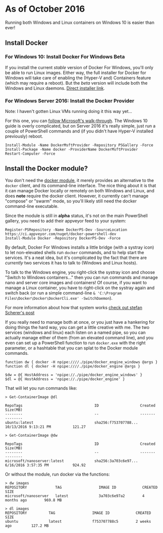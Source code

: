 # As of October 2016

Running both Windows and Linux containers on Windows 10 is easier than ever!

## Install Docker

### For Windows 10: Install Docker For Windows **Beta**

If you install the current _stable_ version of Docker For Windows, you'll only be able to run Linux images.  Either way, the full installer for Docker for Windows will take care of enabling the (Hyper-V and) Containers feature (which may require a reboot).  But the _beta_ version will include both the Windows and Linux daemons.  [Direct installer link](https://download.docker.com/win/beta/InstallDocker.msi).

### For Windows Server 2016: Install the Docker Provider

Note: I haven't gotten Linux VMs running doing it this way yet...

For this one, you can [follow Microsoft's walk-through](https://msdn.microsoft.com/en-us/virtualization/windowscontainers/quick_start/quick_start_windows_server). The Windows 10 guide is overly complicated, but on Server 2016 it's really simple, just run a couple of PowerShell commands and (if you didn't have Hyper-V installed previously) reboot.

```posh
Install-Module -Name DockerMsftProvider -Repository PSGallery -Force
Install-Package -Name docker -ProviderName DockerMsftProvider
Restart-Computer -Force
```

## Install the Docker module?

You don't need the [docker module](https://github.com/Microsoft/Docker-PowerShell), it merely provides an alternative to the `docker` client, and its command-line interface.  The nice thing about it is that it can manage Docker locally or remotely on both Windows and Linux, and does **note** require the docker client. However, it currently can't manage "compose" or "swarm" mode, so you'll likely still need the docker command-line executable.

Since the module is still in **alpha** status, it's not on the main PowerShell gallery, you need to add their appveyor feed to your system:

```posh
Register-PSRepository -Name DockerPS-Dev -SourceLocation https://ci.appveyor.com/nuget/docker-powershell-dev
Install-Module Docker -Repository DockerPS-Dev -Force
```

By default, Docker For Windows installs a little bridge (with a systray icon) to let non-elevated shells run `docker` commands, and to help start the services. It's a neat idea, but it's complicated by the fact that there are _currently_ two services it has to talk to (Windows and Linux hosts). 

To talk to the Windows engine, you right-click the systray icon and choose "Switch to Windows containers..." then you can run commands and manage nano and server core images and containers! Of course, if you want to manage a Linux container, you have to right-click on the systray again and switch back (or run a simple command-line `& 'C:\Program Files\Docker\Docker\DockerCli.exe' -SwitchDaemon`).

For more information about how that system works [check out stefan Scherer's post](https://stefanscherer.github.io/run-linux-and-windows-containers-on-windows-10/)

If you really need to manage both at once, or you just have a hankering for doing things the hard way, you can get a little creative with me.  The two services (windows and linux) each listen on a named pipe, so you can actually manage either of them (from an elevated command line), and you even can set up a PowerShell function to run `docker.exe` with the right parameter, or a hashtable that you can splat to the Docker module commands.

```posh
function dw { docker -H npipe:////./pipe/docker_engine_windows @args }
function dl { docker -H npipe:////./pipe/docker_engine @args }

$dw = @{ HostAddress = 'npipe://./pipe/docker_engine_windows' }
$dl = @{ HostAddress = 'npipe://./pipe/docker_engine' }
```

That will let you run commands like:

```posh
> Get-ContainerImage @dl

RepoTags                                 ID                   Created                        Size(MB) 
--------                                 --                   -------                        -------- 
ubuntu:latest                            sha256:f753707788... 10/13/2016 9:13:21 PM          121.27   

> Get-ContainerImage @dw

RepoTags                                 ID                   Created                        Size(MB)
--------                                 --                   -------                        --------
microsoft/nanoserver:latest              sha256:3a703c6e97... 6/16/2016 3:57:35 PM           924.92  
```

Or without the module, run docker via the functions:

```posh
> dw images                                                                                                                                                                      
REPOSITORY             TAG                 IMAGE ID            CREATED             SIZE                                                                                                               
microsoft/nanoserver   latest              3a703c6e97a2        4 months ago        969.8 MB                                                                                  

> dl images                                                                                                                                                                      
REPOSITORY          TAG                 IMAGE ID            CREATED             SIZE                                                                                                                  
ubuntu              latest              f753707788c5        2 weeks ago         127.2 MB   
```
